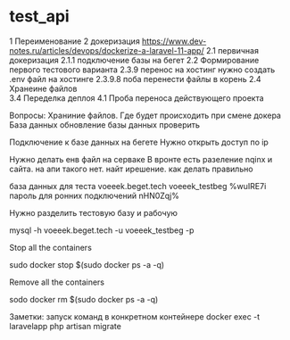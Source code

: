 # test_api
1 Переименование 
2 докеризация https://www.dev-notes.ru/articles/devops/dockerize-a-laravel-11-app/
    2.1 первичная докеризация
        2.1.1  подключение базы на бегет
    2.2 Формирование первого тестового варианта
    2.3.9 перенос на хостинг
        нужно создать .env файл на хостинге
        2.3.9.8 поба перенести файлы в корень 
    2.4 Хранеине файлов       
3.4 Переделка деплоя 
4.1 Проба переноса действующего проекта 


Вопросы: 
Храниние файлов. Где будет происходить при смене докера
База данных
    обновление базы данных проверить


Подключение к базе данных на бегете
    Нужно открыть доступ по ip





Нужно делать енв файл на серваке
В вронте есть разеление nqinx  и сайта. на апи такого нет. найт ирешение. как делать правильно 



база данных для теста
voeeek.beget.tech 
voeeek_testbeg
%wuIRE7i
пароль для ронних подключений nHN0Zqj%



Нужно разделить тестовую базу и рабочую


mysql -h voeeek.beget.tech -u voeeek_testbeg -p

Stop all the containers

sudo docker stop $(sudo docker ps -a -q)

Remove all the containers

sodo docker rm $(sudo docker ps -a -q)



Заметки:
 запуск команд в конкретном контейнере docker exec -t laravelapp php artisan migrate